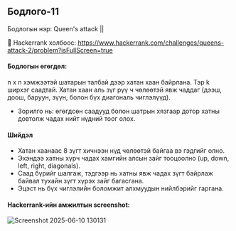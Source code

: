 ## Бодлого-11
Бодлогын нэр: Queen's attack ||

🔗 Hackerrank холбоос: https://www.hackerrank.com/challenges/queens-attack-2/problem?isFullScreen=true

#### Бодлогын өгөгдөл: 
n x n хэмжээтэй шатарын талбай дээр хатан хаан байрлана. Тэр k ширхэг саадтай. Хатан хаан аль зүг рүү ч чөлөөтэй явж чаддаг (дээш, доош, баруун, зүүн, болон бүх диагональ чиглэлүүд).
- Зорилго нь: өгөгдсөн саадууд болон шатрын хязгаар дотор хатны довтолж чадах нийт нүдний тоог олох.

#### Шийдэл
- Хатан хаанаас 8 зүгт хичнээн нүд чөлөөтэй байгаа вэ гэдгийг олно.
- Эхэндээ хатны хүрч чадах хамгийн алсын зайг тооцоолно (up, down, left, right, diagonals).
- Саад бүрийг шалгаж, тэдгээр нь хатны явж чадах зүгт байрлаж байвал тухайн зүгт хүрэх зайг багасгана.
- Эцэст нь бүх чиглэлийн боломжит алхмуудын нийлбэрийг гаргана.

#### Hackerrank-ийн амжилтын screenshot:
![Screenshot 2025-06-10 130131](https://github.com/user-attachments/assets/710b31ef-5450-49e6-bf7e-9d27d8005424)

